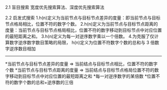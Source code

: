 2.1 盲目搜索
   宽度优先搜索算法、深度优先搜索算法
  
2.2 启发式搜索
  1.h(n)定义为当前节点与目标节点差异的度量：即当前节点与目标节点格局相比，位置不符的数字个数。
  2.h(n)定义为当前节点与目标节点距离的度量：当前节点与目标节点格局相比，位置不符的数字移动到目标节点中对应位置的最短距离之和。
  3.h(n)定义为每一对逆序数字乘以一个倍数。
  4.为克服了仅计算数字逆序数字数目策略的局限， h(n)定义为位置不符数字个数的总和与 3 倍数字逆序数目相加
*****************************************************************************************************************************
  *当前节点与目标节点差异的度量 => 当前结点与目标节点相比，位置不符的数字个数
  *当前节点与目标节点距离的度量 => 当前结点与目标节点格局位置不符的数字移动到目标节点中对应位置的最短距离之和
  *每一对逆序数字的某倍数
  *位置不符的数字个数的总和+逆序数的三倍
  
  
  
  
  
